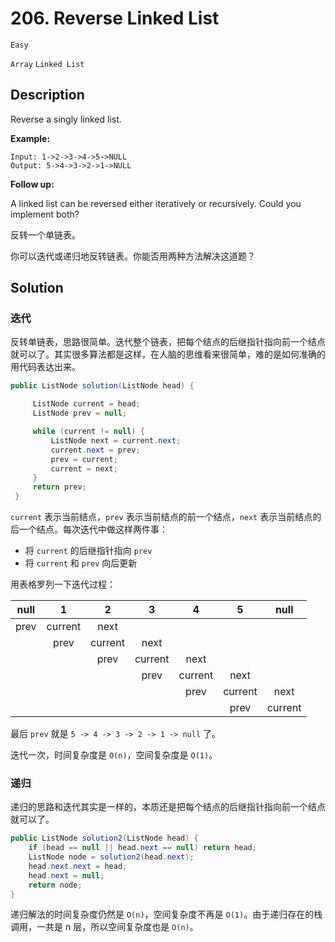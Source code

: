 # 206. Reverse Linked List

`Easy`  

`Array`  `Linked List`

## Description

Reverse a singly linked list.

**Example:**

```
Input: 1->2->3->4->5->NULL
Output: 5->4->3->2->1->NULL
```

**Follow up:**

A linked list can be reversed either iteratively or recursively. Could you implement both?

反转一个单链表。

你可以迭代或递归地反转链表。你能否用两种方法解决这道题？


## Solution

### 迭代

反转单链表，思路很简单。迭代整个链表，把每个结点的后继指针指向前一个结点就可以了。其实很多算法都是这样，在人脑的思维看来很简单，难的是如何准确的用代码表达出来。

```java
public ListNode solution(ListNode head) {

     ListNode current = head;
     ListNode prev = null;

     while (current != null) {
         ListNode next = current.next;
         current.next = prev;
         prev = current;
         current = next;
     }
     return prev;
 }
```

`current` 表示当前结点，`prev` 表示当前结点的前一个结点，`next` 表示当前结点的后一个结点。每次迭代中做这样两件事：

* 将 `current` 的后继指针指向 `prev`
* 将 `current` 和 `prev` 向后更新

用表格罗列一下迭代过程：

| null | 1 | 2 | 3 | 4 | 5 | null |
| :--: | :--: | :--: | :--: | :--: | :--: | :--: |
| prev | current | next | | | | |
| |  prev | current | next | | | |
| | | prev | current | next | | |
| | | | prev | current | next | |
| | | | | prev | current | next |
| | | | | | prev | current |

最后 `prev` 就是 `5 -> 4 -> 3 -> 2 -> 1 -> null` 了。

迭代一次，时间复杂度是 `O(n)`，空间复杂度是 `O(1)`。

### 递归

递归的思路和迭代其实是一样的，本质还是把每个结点的后继指针指向前一个结点就可以了。

```java
public ListNode solution2(ListNode head) {
    if (head == null || head.next == null) return head;
    ListNode node = solution2(head.next);
    head.next.next = head;
    head.next = null;
    return node;
}
```

递归解法的时间复杂度仍然是 `O(n)`，空间复杂度不再是 `O(1)`。由于递归存在的栈调用，一共是 n 层，所以空间复杂度也是 `O(n)`。

